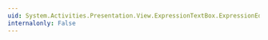```yaml
---
uid: System.Activities.Presentation.View.ExpressionTextBox.ExpressionEditorService
internalonly: False
---
```

